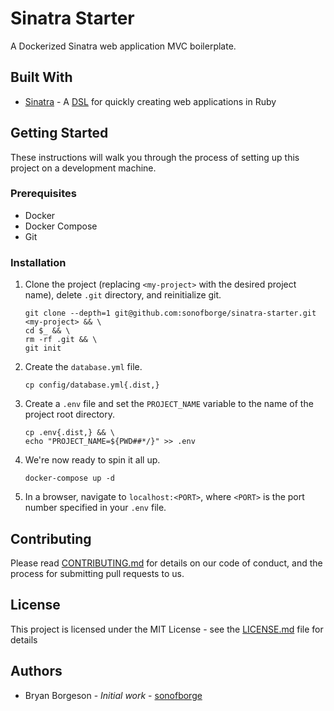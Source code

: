 # Sinatra Starter

A Dockerized Sinatra web application MVC boilerplate.

## Built With

*   [Sinatra](http://sinatrarb.com/) - A [DSL](https://en.wikipedia.org/wiki/Domain-specific_language) for quickly
    creating web applications in Ruby


## Getting Started

These instructions will walk you through the process of setting up this project on a development machine.

### Prerequisites

*   Docker
*   Docker Compose
*   Git

### Installation

1.  Clone the project (replacing `<my-project>` with the desired project name), delete `.git` directory, and
    reinitialize git.

    ```shell
    git clone --depth=1 git@github.com:sonofborge/sinatra-starter.git <my-project> && \
    cd $_ && \
    rm -rf .git && \
    git init
    ```

2.  Create the `database.yml` file.

    ```shell
    cp config/database.yml{.dist,}
    ```

3.  Create a `.env` file and set the `PROJECT_NAME` variable to the name of the project root directory.

    ```shell
    cp .env{.dist,} && \
    echo "PROJECT_NAME=${PWD##*/}" >> .env
    ```

4.  We're now ready to spin it all up.

    ```shell
    docker-compose up -d
    ```

5.  In a browser, navigate to `localhost:<PORT>`, where `<PORT>` is the port number specified in your `.env` file.

## Contributing

Please read [CONTRIBUTING.md](CONTRIBUTING.md) for details on our code of conduct, and the process for submitting pull
requests to us.

## License

This project is licensed under the MIT License - see the [LICENSE.md](LICENSE.md) file for details

## Authors

*   Bryan Borgeson - _Initial work_ - [sonofborge](https://github.com/sonofborge)
